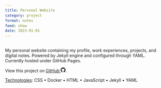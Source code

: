 ```yaml
---
title: Personal Website
category: project
format: notes
feed: show
date: 2023-01-01
---
```


\
My personal website containing my profile, work experiences, projects, and digital notes. Powered by Jekyll engine and configured through YAML. Currently hosted under GitHub Pages.

View this project on [GitHub <img src="../../assets/img/github-icon.svg" alt="drawing" width="16"/>](https://github.com/yhouyang02/yhouyang02.github.io).

<u>Technologies</u>: CSS • Docker • HTML • JavaScript • Jekyll • YAML
